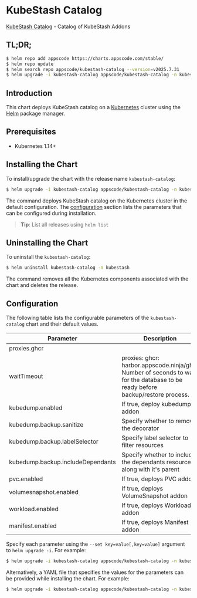 # KubeStash Catalog

[KubeStash Catalog](https://github.com/kubestash) - Catalog of KubeStash Addons

## TL;DR;

```bash
$ helm repo add appscode https://charts.appscode.com/stable/
$ helm repo update
$ helm search repo appscode/kubestash-catalog --version=v2025.7.31
$ helm upgrade -i kubestash-catalog appscode/kubestash-catalog -n kubestash --create-namespace --version=v2025.7.31
```

## Introduction

This chart deploys KubeStash catalog on a [Kubernetes](http://kubernetes.io) cluster using the [Helm](https://helm.sh) package manager.

## Prerequisites

- Kubernetes 1.14+

## Installing the Chart

To install/upgrade the chart with the release name `kubestash-catalog`:

```bash
$ helm upgrade -i kubestash-catalog appscode/kubestash-catalog -n kubestash --create-namespace --version=v2025.7.31
```

The command deploys KubeStash catalog on the Kubernetes cluster in the default configuration. The [configuration](#configuration) section lists the parameters that can be configured during installation.

> **Tip**: List all releases using `helm list`

## Uninstalling the Chart

To uninstall the `kubestash-catalog`:

```bash
$ helm uninstall kubestash-catalog -n kubestash
```

The command removes all the Kubernetes components associated with the chart and deletes the release.

## Configuration

The following table lists the configurable parameters of the `kubestash-catalog` chart and their default values.

|             Parameter             |                                                           Description                                                           |       Default        |
|-----------------------------------|---------------------------------------------------------------------------------------------------------------------------------|----------------------|
| proxies.ghcr                      |                                                                                                                                 | <code>ghcr.io</code> |
| waitTimeout                       | proxies: ghcr: harbor.appscode.ninja/ghcr Number of seconds to wait for the database to be ready before backup/restore process. | <code>300</code>     |
| kubedump.enabled                  | If true, deploy kubedump addon                                                                                                  | <code>true</code>    |
| kubedump.backup.sanitize          | Specify whether to remove the decorator                                                                                         | <code>true</code>    |
| kubedump.backup.labelSelector     | Specify label selector to filter resources                                                                                      | <code>""</code>      |
| kubedump.backup.includeDependants | Specify whether to include the dependants resources along with it's parent                                                      | <code>false</code>   |
| pvc.enabled                       | If true, deploys PVC addon                                                                                                      | <code>true</code>    |
| volumesnapshot.enabled            | If true, deploys VolumeSnapshot addon                                                                                           | <code>true</code>    |
| workload.enabled                  | If true, deploys Workload addon                                                                                                 | <code>true</code>    |
| manifest.enabled                  | If true, deploys Manifest addon                                                                                                 | <code>true</code>    |


Specify each parameter using the `--set key=value[,key=value]` argument to `helm upgrade -i`. For example:

```bash
$ helm upgrade -i kubestash-catalog appscode/kubestash-catalog -n kubestash --create-namespace --version=v2025.7.31 --set proxies.ghcr=ghcr.io
```

Alternatively, a YAML file that specifies the values for the parameters can be provided while
installing the chart. For example:

```bash
$ helm upgrade -i kubestash-catalog appscode/kubestash-catalog -n kubestash --create-namespace --version=v2025.7.31 --values values.yaml
```
